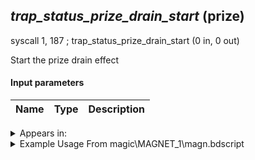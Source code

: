 ## *trap_status_prize_drain_start* (prize)

syscall 1, 187 ; trap_status_prize_drain_start (0 in, 0 out)

Start the prize drain effect

#### Input parameters
| Name | Type | Description
|------|------|------------




<details>
	<summary>Appears in:</summary>
| filename | Entity (obj)
|----------|-------------
| magic\MAGNET_1\magn.bdscript       |           
| magic\MAGNET_1lk\magn.bdscript       |           
| magic\MAGNET_2\magn.bdscript       |           
| magic\MAGNET_2lk\magn.bdscript       |           
| magic\MAGNET_3\magn.bdscript       |           
| magic\MAGNET_3lk\magn.bdscript       |           
| msn\HB16_MS404D\hb16.bdscript       |           
| msn\TR04_MS202\tr04.bdscript       |           
| msn\TT14_MS110\tt14.bdscript       |           
| msn\TT32_MS302\tt32.bdscript       |           
| obj\B_EX370\b_ex.bdscript       | ((B) Zexion (Absent Silhouette))          

</details>

<details>
	<summary>Example Usage From magic\MAGNET_1\magn.bdscript</summary>
L23:
 popToSp 0
 pushFromFSp 0
 pushImm 1
 gosub 24, L498
 popToSp 64
 pushFromFSp 0
 gosub 24, L600
 jz L44
 syscall 1, 187 ; trap_status_prize_drain_start (0 in, 0 out)
 jmp L44
</details>

